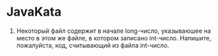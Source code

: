 # JavaKata

1. Некоторый файл содержит в начале long-число, указываюшее на место в этом же файле, в котором записано int-число. Напишите, пожалуйста, код, считывающий из файла int-число.
